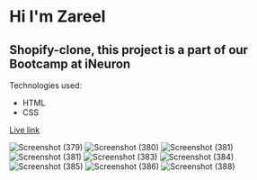 # Hi I'm Zareel

## Shopify-clone, this project is a part of our Bootcamp at iNeuron

Technologies used:
- HTML
- CSS

[Live link](https://z-shopify-clone-website.netlify.app/)

![Screenshot (379)](https://user-images.githubusercontent.com/110910838/214763142-c6be1182-404f-444f-85d6-34ab3486c9d0.png)
![Screenshot (380)](https://user-images.githubusercontent.com/110910838/214763161-99293654-0242-46e8-b4b8-1ec9b771973d.png)
![Screenshot (381)](https://user-images.githubusercontent.com/110910838/214763165-1588e37c-d681-481e-b819-bcf377022d21.png)
![Screenshot (381)](https://user-images.githubusercontent.com/110910838/214763169-e6897c01-dcde-41ef-86f4-286cd58b628e.png)
![Screenshot (383)](https://user-images.githubusercontent.com/110910838/214763179-35b54521-b64f-40ac-a1dd-6975fb78522e.png)
![Screenshot (384)](https://user-images.githubusercontent.com/110910838/214763183-746ab9da-a202-4d1b-a56a-d4f764591fe3.png)
![Screenshot (385)](https://user-images.githubusercontent.com/110910838/214763194-b3cf4a66-9700-4bdf-aed7-510fa8f73b1c.png)
![Screenshot (386)](https://user-images.githubusercontent.com/110910838/214763203-5785c90b-63ab-403e-ae01-7ff05d0215ba.png)
![Screenshot (388)](https://user-images.githubusercontent.com/110910838/214763214-96de7668-deb3-4cc4-ac33-ef6c8fbf70b2.png)

